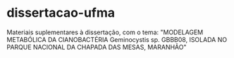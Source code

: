 # dissertacao-ufma
Materiais suplementares à dissertação, com o tema: "MODELAGEM METABÓLICA DA CIANOBACTÉRIA Geminocystis sp. GBBB08, ISOLADA NO PARQUE NACIONAL DA CHAPADA DAS MESAS, MARANHÃO"
